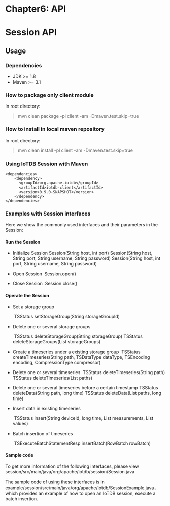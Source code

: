 <!--

    Licensed to the Apache Software Foundation (ASF) under one
    or more contributor license agreements.  See the NOTICE file
    distributed with this work for additional information
    regarding copyright ownership.  The ASF licenses this file
    to you under the Apache License, Version 2.0 (the
    "License"); you may not use this file except in compliance
    with the License.  You may obtain a copy of the License at
    
        http://www.apache.org/licenses/LICENSE-2.0
    
    Unless required by applicable law or agreed to in writing,
    software distributed under the License is distributed on an
    "AS IS" BASIS, WITHOUT WARRANTIES OR CONDITIONS OF ANY
    KIND, either express or implied.  See the License for the
    specific language governing permissions and limitations
    under the License.

-->

# Chapter6: API
# Session API
## Usage

### Dependencies

* JDK >= 1.8
* Maven >= 3.1

### How to package only client module

In root directory:
> mvn clean package -pl client -am -Dmaven.test.skip=true

### How to install in local maven repository

In root directory:
> mvn clean install -pl client -am -Dmaven.test.skip=true

### Using IoTDB Session with Maven

```
<dependencies>
    <dependency>
      <groupId>org.apache.iotdb</groupId>
      <artifactId>iotdb-client</artifactId>
      <version>0.9.0-SNAPSHOT</version>
    </dependency>
</dependencies>
```


### Examples with Session interfaces

Here we show the commonly used interfaces and their parameters in the Session:

#### Run the Session

* Initialize Session
  	Session(String host, int port)
  	Session(String host, String port, String username, String password)
  	Session(String host, int port, String username, String password)

* Open Session
  ​	Session.open()

* Close Session
  ​	Session.close()

#### Operate the Session

* Set a storage group

  ​	TSStatus setStorageGroup(String storageGroupId)

* Delete one or several storage groups

  ​	TSStatus deleteStorageGroup(String storageGroup)
  	TSStatus deleteStorageGroups(List<String> storageGroups)

* Create a timeseries under a existing storage group
  ​	TSStatus createTimeseries(String path, TSDataType dataType, TSEncoding encoding, CompressionType compressor)

* Delete one or several timeseries
  ​	TSStatus deleteTimeseries(String path)
  	TSStatus deleteTimeseries(List<String> paths)

* Delete one or several timeseries before a certain timestamp
  ​	TSStatus deleteData(String path, long time)
  	TSStatus deleteData(List<String> paths, long time)

* Insert data in existing timeseries

  ​	TSStatus insert(String deviceId, long time, List<String> measurements, List<String> values)

* Batch insertion of timeseries

  ​	TSExecuteBatchStatementResp insertBatch(RowBatch rowBatch)

#### Sample code

To get more information of the following interfaces, please view session/src/main/java/org/apache/iotdb/session/Session.java

The sample code of using these interfaces is in example/session/src/main/java/org/apache/iotdb/SessionExample.java，which provides an example of how to open an IoTDB session, execute a batch insertion.